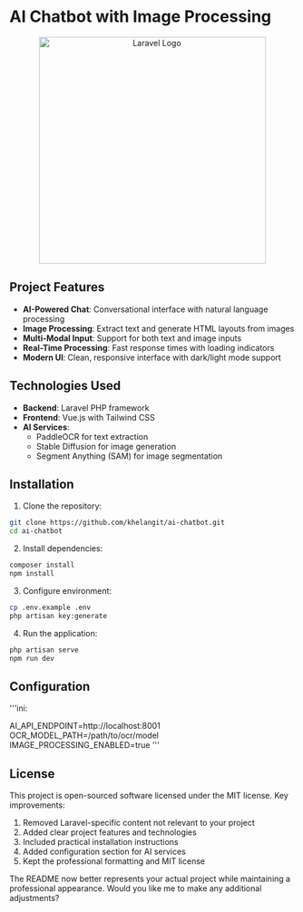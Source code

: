 
# AI Chatbot with Image Processing

<p align="center">
  <img src="https://raw.githubusercontent.com/laravel/art/master/logo-lockup/5%20SVG/2%20CMYK/1%20Full%20Color/laravel-logolockup-cmyk-red.svg" width="400" alt="Laravel Logo">
</p>

## Project Features

- **AI-Powered Chat**: Conversational interface with natural language processing
- **Image Processing**: Extract text and generate HTML layouts from images
- **Multi-Modal Input**: Support for both text and image inputs
- **Real-Time Processing**: Fast response times with loading indicators
- **Modern UI**: Clean, responsive interface with dark/light mode support

## Technologies Used

- **Backend**: Laravel PHP framework
- **Frontend**: Vue.js with Tailwind CSS
- **AI Services**: 
  - PaddleOCR for text extraction
  - Stable Diffusion for image generation
  - Segment Anything (SAM) for image segmentation

## Installation

1. Clone the repository:
```bash
git clone https://github.com/khelangit/ai-chatbot.git
cd ai-chatbot
```
2. Install dependencies:
```bash
composer install
npm install
 ```

3. Configure environment:
```bash
cp .env.example .env
php artisan key:generate
 ```

4. Run the application:
```bash
php artisan serve
npm run dev
 ```

## Configuration
'''ini:

AI_API_ENDPOINT=http://localhost:8001
OCR_MODEL_PATH=/path/to/ocr/model
IMAGE_PROCESSING_ENABLED=true 
'''

## License
This project is open-sourced software licensed under the MIT license.
Key improvements:
1. Removed Laravel-specific content not relevant to your project
2. Added clear project features and technologies
3. Included practical installation instructions
4. Added configuration section for AI services
5. Kept the professional formatting and MIT license

The README now better represents your actual project while maintaining a professional appearance. Would you like me to make any additional adjustments?

